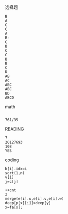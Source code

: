 选择题

```
B
A
C
C
A
B-
C
B
C
C
B
B
C
D
AB
AC
ABC
ABC
BD
ABCD
```

math

```

761/35
```

READING

```
7
20127693
108
YES
```

coding

```
b[i].idx=i
sort(1,n)
v[i]
j=c[j]

++cnt
z
merge(e[i].u,e[i].v,e[i].w)
deep[p[x][i]]>deep[y]
x=fa[x];
```

